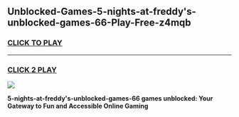 
## Unblocked-Games-5-nights-at-freddy's-unblocked-games-66-Play-Free-z4mqb
<h3>
<a href="https://premium76.site?title=5-nights-at-freddy's-unblocked-games-66&ref=23A">CLICK TO PLAY</a></h3>
<hr>

<h3>
<a href="https://premium76.site?title=5-nights-at-freddy's-unblocked-games-66&ref=23A">CLICK 2 PLAY</a>
  
</h3>

<a href="https://premium76.site?title=5-nights-at-freddy's-unblocked-games-66&ref=23A"><img src="https://clearcache.store/games.png"></a>


**5-nights-at-freddy's-unblocked-games-66 games unblocked: Your Gateway to Fun and Accessible Online Gaming**

